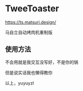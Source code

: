 # TweeToaster

https://ts.matsuri.design/

马自立自动烤肉机重制版

## 使用方法

不会用就是我交互没写好，不是你的锅

但是说实话我也懒得教你

以上，yuyuyzl
